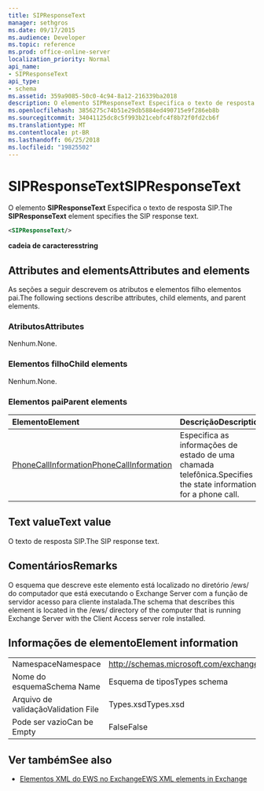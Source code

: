 ```yaml
---
title: SIPResponseText
manager: sethgros
ms.date: 09/17/2015
ms.audience: Developer
ms.topic: reference
ms.prod: office-online-server
localization_priority: Normal
api_name:
- SIPResponseText
api_type:
- schema
ms.assetid: 359a9085-50c0-4c94-8a12-216339ba2018
description: O elemento SIPResponseText Especifica o texto de resposta SIP.
ms.openlocfilehash: 3856275c74b51e29db5884ed490715e9f286eb8b
ms.sourcegitcommit: 34041125dc8c5f993b21cebfc4f8b72f0fd2cb6f
ms.translationtype: MT
ms.contentlocale: pt-BR
ms.lasthandoff: 06/25/2018
ms.locfileid: "19825502"
---
```

# <a name="sipresponsetext"></a><span data-ttu-id="fe35d-103">SIPResponseText</span><span class="sxs-lookup"><span data-stu-id="fe35d-103">SIPResponseText</span></span>

<span data-ttu-id="fe35d-104">O elemento **SIPResponseText** Especifica o texto de resposta SIP.</span><span class="sxs-lookup"><span data-stu-id="fe35d-104">The **SIPResponseText** element specifies the SIP response text.</span></span> 
  
```xml
<SIPResponseText/>
```

 <span data-ttu-id="fe35d-105">**cadeia de caracteres**</span><span class="sxs-lookup"><span data-stu-id="fe35d-105">**string**</span></span>
## <a name="attributes-and-elements"></a><span data-ttu-id="fe35d-106">Attributes and elements</span><span class="sxs-lookup"><span data-stu-id="fe35d-106">Attributes and elements</span></span>

<span data-ttu-id="fe35d-107">As seções a seguir descrevem os atributos e elementos filho elementos pai.</span><span class="sxs-lookup"><span data-stu-id="fe35d-107">The following sections describe attributes, child elements, and parent elements.</span></span>
  
### <a name="attributes"></a><span data-ttu-id="fe35d-108">Atributos</span><span class="sxs-lookup"><span data-stu-id="fe35d-108">Attributes</span></span>

<span data-ttu-id="fe35d-109">Nenhum.</span><span class="sxs-lookup"><span data-stu-id="fe35d-109">None.</span></span>
  
### <a name="child-elements"></a><span data-ttu-id="fe35d-110">Elementos filho</span><span class="sxs-lookup"><span data-stu-id="fe35d-110">Child elements</span></span>

<span data-ttu-id="fe35d-111">Nenhum.</span><span class="sxs-lookup"><span data-stu-id="fe35d-111">None.</span></span>
  
### <a name="parent-elements"></a><span data-ttu-id="fe35d-112">Elementos pai</span><span class="sxs-lookup"><span data-stu-id="fe35d-112">Parent elements</span></span>

|<span data-ttu-id="fe35d-113">**Elemento**</span><span class="sxs-lookup"><span data-stu-id="fe35d-113">**Element**</span></span>|<span data-ttu-id="fe35d-114">**Descrição**</span><span class="sxs-lookup"><span data-stu-id="fe35d-114">**Description**</span></span>|
|:-----|:-----|
|[<span data-ttu-id="fe35d-115">PhoneCallInformation</span><span class="sxs-lookup"><span data-stu-id="fe35d-115">PhoneCallInformation</span></span>](phonecallinformation.md) <br/> |<span data-ttu-id="fe35d-116">Especifica as informações de estado de uma chamada telefônica.</span><span class="sxs-lookup"><span data-stu-id="fe35d-116">Specifies the state information for a phone call.</span></span>  <br/> |
   
## <a name="text-value"></a><span data-ttu-id="fe35d-117">Text value</span><span class="sxs-lookup"><span data-stu-id="fe35d-117">Text value</span></span>

<span data-ttu-id="fe35d-118">O texto de resposta SIP.</span><span class="sxs-lookup"><span data-stu-id="fe35d-118">The SIP response text.</span></span>
  
## <a name="remarks"></a><span data-ttu-id="fe35d-119">Comentários</span><span class="sxs-lookup"><span data-stu-id="fe35d-119">Remarks</span></span>

<span data-ttu-id="fe35d-120">O esquema que descreve este elemento está localizado no diretório /ews/ do computador que está executando o Exchange Server com a função de servidor acesso para cliente instalada.</span><span class="sxs-lookup"><span data-stu-id="fe35d-120">The schema that describes this element is located in the /ews/ directory of the computer that is running Exchange Server with the Client Access server role installed.</span></span>
  
## <a name="element-information"></a><span data-ttu-id="fe35d-121">Informações de elemento</span><span class="sxs-lookup"><span data-stu-id="fe35d-121">Element information</span></span>

|||
|:-----|:-----|
|<span data-ttu-id="fe35d-122">Namespace</span><span class="sxs-lookup"><span data-stu-id="fe35d-122">Namespace</span></span>  <br/> |http://schemas.microsoft.com/exchange/services/2006/types  <br/> |
|<span data-ttu-id="fe35d-123">Nome do esquema</span><span class="sxs-lookup"><span data-stu-id="fe35d-123">Schema Name</span></span>  <br/> |<span data-ttu-id="fe35d-124">Esquema de tipos</span><span class="sxs-lookup"><span data-stu-id="fe35d-124">Types schema</span></span>  <br/> |
|<span data-ttu-id="fe35d-125">Arquivo de validação</span><span class="sxs-lookup"><span data-stu-id="fe35d-125">Validation File</span></span>  <br/> |<span data-ttu-id="fe35d-126">Types.xsd</span><span class="sxs-lookup"><span data-stu-id="fe35d-126">Types.xsd</span></span>  <br/> |
|<span data-ttu-id="fe35d-127">Pode ser vazio</span><span class="sxs-lookup"><span data-stu-id="fe35d-127">Can be Empty</span></span>  <br/> |<span data-ttu-id="fe35d-128">False</span><span class="sxs-lookup"><span data-stu-id="fe35d-128">False</span></span>  <br/> |
   
## <a name="see-also"></a><span data-ttu-id="fe35d-129">Ver também</span><span class="sxs-lookup"><span data-stu-id="fe35d-129">See also</span></span>



- [<span data-ttu-id="fe35d-130">Elementos XML do EWS no Exchange</span><span class="sxs-lookup"><span data-stu-id="fe35d-130">EWS XML elements in Exchange</span></span>](ews-xml-elements-in-exchange.md)

